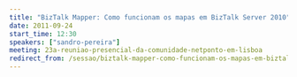 ```yaml
---
title: "BizTalk Mapper: Como funcionam os mapas em BizTalk Server 2010"
date: 2011-09-24
start_time: 12:30
speakers: ["sandro-pereira"]
meeting: 23a-reuniao-presencial-da-comunidade-netponto-em-lisboa
redirect_from: /sessao/biztalk-mapper-como-funcionam-os-mapas-em-biztalk-server-2010/
---
```



